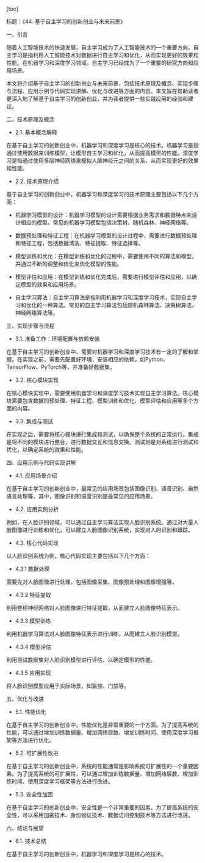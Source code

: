 
[toc]                    
                
                
标题：《44. 基于自主学习的创新创业与未来前景》

一、引言

随着人工智能技术的快速发展，自主学习成为了人工智能技术的一个重要方向。自主学习是指利用人工智能技术对数据进行自主学习和优化，从而实现更好的效果和性能。在机器学习和深度学习领域，自主学习已经成为了一个重要的研究方向和应用场景。

本文将介绍基于自主学习的创新创业与未来前景，包括技术原理及概念、实现步骤与流程、应用示例与代码实现讲解、优化与改进等方面的内容。本文旨在帮助读者更深入地了解基于自主学习的创新创业，并为读者提供一些实践应用的经验和建议。

二、技术原理及概念

- 2.1. 基本概念解释

在基于自主学习的创新创业中，机器学习和深度学习是核心的技术。机器学习是指通过使用数据来训练模型，让模型自主学习和优化，从而提高模型的性能。深度学习是指通过使用多层神经网络来模拟人脑神经元之间的关系，从而实现更好的效果和性能。

- 2.2. 技术原理介绍

基于自主学习的创新创业中，机器学习和深度学习的技术原理主要包括以下几个方面：

- 机器学习模型的设计：机器学习模型的设计需要根据业务需求和数据特点来设计相应的模型。常见的机器学习模型包括决策树、随机森林、神经网络等。

- 数据预处理和特征工程：在机器学习模型的设计过程中，需要进行数据预处理和特征工程，包括数据清洗、特征提取、特征选择等。

- 模型训练和优化：在模型训练和优化的过程中，需要使用不同的算法和模型，并通过不断的调整和优化来优化模型的性能。

- 模型评估和应用：在模型训练和优化完成后，需要进行模型评估和应用，以确定模型的效果和应用场景。

- 自主学习算法：自主学习算法是指利用机器学习和深度学习技术，实现自主学习和优化的一种算法。常见的自主学习算法包括随机森林算法、决策树算法、神经网络算法等。

三、实现步骤与流程

- 3.1. 准备工作：环境配置与依赖安装

在基于自主学习的创新创业中，需要对机器学习和深度学习技术有一定的了解和掌握。在实现之前，需要先配置好环境，安装相应的依赖，如Python、TensorFlow、PyTorch等，并准备好数据集。

- 3.2. 核心模块实现

在核心模块实现中，需要使用机器学习和深度学习技术实现自主学习算法。核心模块需要包含数据的预处理、特征工程、模型训练和优化、模型评估和应用等多个方面的内容。

- 3.3. 集成与测试

在实现之后，需要将核心模块进行集成和测试，以确保整个系统的正常运行。集成是将不同的模块进行整合，进行数据交互和信息交换。测试则是对系统进行测试和优化，以确定系统的效果和性能。

四、应用示例与代码实现讲解

- 4.1. 应用场景介绍

在基于自主学习的创新创业中，最常见的应用场景包括图像识别、语音识别、自然语言处理等。其中，图像识别和语音识别是最常见的应用场景。

- 4.2. 应用实例分析

例如，在人脸识别领域，可以通过自主学习算法实现人脸识别系统。通过对大量人脸图像进行训练和优化，可以建立人脸图像识别系统，实现对人的识别和跟踪。

- 4.3. 核心代码实现

以人脸识别系统为例，核心代码实现主要包括以下几个方面：

- 4.3.1 数据处理

需要先对人脸图像进行处理，包括图像采集、图像预处理和图像增强等。

- 4.3.2 特征提取

利用卷积神经网络对人脸图像进行特征提取，从而建立人脸图像特征表示。

- 4.3.3 模型训练

利用机器学习算法对人脸图像特征表示进行训练，从而建立人脸识别模型。

- 4.3.4 模型评估

利用测试数据集对人脸识别模型进行评估，以确定模型的性能。

- 4.3.5 应用实现

将人脸识别模型应用于实际场景，如监控、门禁等。

五、优化与改进

- 5.1. 性能优化

在基于自主学习的创新创业中，性能优化是非常重要的一个方面。为了提高系统的性能，可以通过增加训练数据量、增加网络层数、增加训练时间、使用深度学习框架等方法进行优化。

- 5.2. 可扩展性改进

在基于自主学习的创新创业中，系统的性能通常是影响系统可扩展性的一个重要因素。为了提高系统的可扩展性，可以通过增加训练数据量、增加网络层数、增加训练时间、使用深度学习框架等方法进行改进。

- 5.3. 安全性加固

在基于自主学习的创新创业中，安全性是一个非常重要的因素。为了提高系统的安全性，可以采用加密技术、身份验证技术、数据访问控制技术等方法进行改进。

六、结论与展望

- 6.1. 技术总结

在基于自主学习的创新创业中，机器学习和深度学习是核心的技术。

